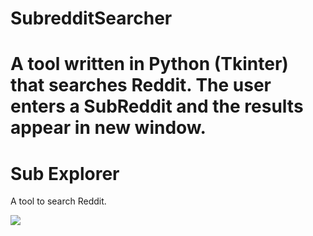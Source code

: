 
# SubredditSearcher
A tool written in Python (Tkinter) that searches Reddit.  The user enters a SubReddit and the results appear in new window.
=======
# Sub Explorer
A tool to search Reddit.


<!-- ![](https://media.giphy.com/media/XbCqu8uSVSdngqhJVC/giphy.gif) -->
![](https://i.imgur.com/Wyt0osr.gif)
